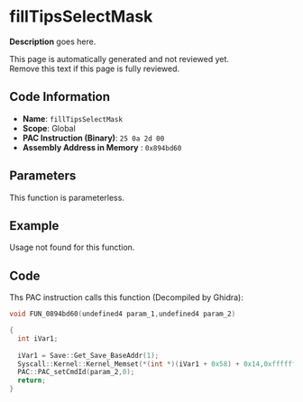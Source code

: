 # fillTipsSelectMask

**Description** goes here.

This page is automatically generated and not reviewed yet.<br>Remove this text if this page is fully reviewed.

## Code Information

- **Name**: `fillTipsSelectMask`
- **Scope**: Global
- **PAC Instruction (Binary)**: `25 0a 2d 00`
- **Assembly Address in Memory** : `0x894bd60`

## Parameters

This function is parameterless.


## Example

Usage not found for this function.

## Code

Ths PAC instruction calls this function (Decompiled by Ghidra):

```c
void FUN_0894bd60(undefined4 param_1,undefined4 param_2)

{
  int iVar1;
  
  iVar1 = Save::Get_Save_BaseAddr(1);
  Syscall::Kernel::Kernel_Memset(*(int *)(iVar1 + 0x58) + 0x14,0xffffffff,0x10);
  PAC::PAC_setCmdId(param_2,0);
  return;
}
```


